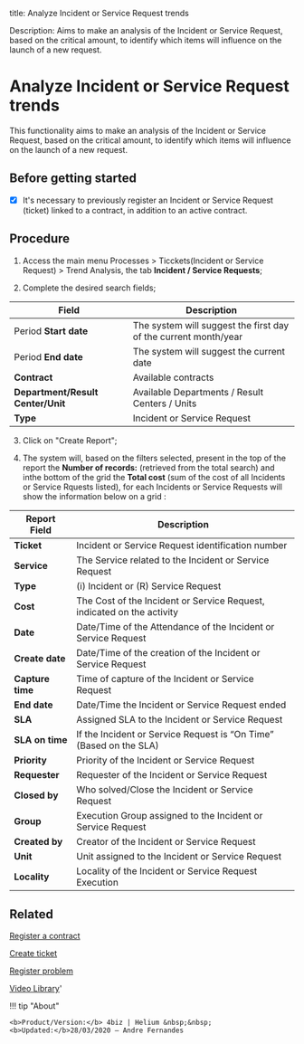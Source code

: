 title: Analyze Incident or Service Request trends

Description: Aims to make an analysis of the Incident or Service Request, based on the critical amount, to identify which items will influence on the launch of a new request.  

# Analyze Incident or Service Request trends  
This functionality aims to make an analysis of the Incident or Service Request, based on the critical amount, to identify which items will influence on the launch of a new request.  

Before getting started
--------------------------

- [X] It's necessary to previously register an Incident or Service Request (ticket) linked to a contract, in addition to an active contract.

Procedure
-------------

1.  Access the main menu Processes \> Ticckets(Incident or Service Request) \> Trend
    Analysis, the tab **Incident / Service Requests**;

2.  Complete the desired search fields;

| Field                             | Description                                                     |
|-----------------------------------|-----------------------------------------------------------------|
| Period **Start date**             | The system will suggest the first day of the current month/year |
| Period **End date**               | The system will suggest the current date                        |
| **Contract**                      | Available contracts                                             |
| **Department/Result Center/Unit** | Available Departments / Result Centers / Units                  |
| **Type**                          | Incident or Service Request                                     |

3.  Click on "Create Report";

4.  The system will, based on the filters selected, present in the top of the report the **Number of records:** (retrieved from the total search) and inthe bottom of the grid the **Total cost** (sum of the cost of all Incidents or Service Rquests listed), for each Incidents or Service Requests will show the information below on a grid : 

| Report Field     | Description                                                            |
|------------------|------------------------------------------------------------------------|
| **Ticket**       | Incident or Service Request identification number                      |
| **Service**      | The Service related to the Incident or Service Request                 |
| **Type**         | (i) Incident or (R) Service Request                                    |
| **Cost**         | The Cost of the Incident or Service Request, indicated on the activity |
| **Date**         | Date/Time of the Attendance of the Incident or Service Request         |
| **Create date**  | Date/Time of the creation of the Incident or Service Request           |
| **Capture time** | Time of capture of the Incident or Service Request                     |
| **End date**     | Date/Time the Incident or Service Request ended                        |
| **SLA**          | Assigned SLA to the Incident or Service Request                        |
| **SLA on time**  | If the Incident or Service Request is “On Time” (Based on the SLA)     |
| **Priority**     | Priority of the Incident or Service Request                            |
| **Requester**    | Requester of the Incident or Service Request                           |
| **Closed by**    | Who solved/Close the Incident or Service Request                       |
| **Group**        | Execution Group assigned to the Incident or Service Request            |
| **Created by**   | Creator of the Incident or Service Request                             |
| **Unit**         | Unit assigned to the Incident or Service Request                       |
| **Locality**     | Locality of the Incident or Service Request Execution                  |

  
Related
-----------

[Register a contract](/en-us/4biz-helium/additional-features/contract-management/use/register-contract.html)

[Create ticket](/en-us/4biz-helium/processes/tickets/use/create-ticket.html)

[Register problem](/en-us/4biz-helium/processes/problem/use/register-problem.html)

<i class='fa fa-youtube-play  fa-2x' style='color:#97ce17;vertical-align: middle;'> </i> [Video Library](https://www.youtube.com/playlist?list=PLB5qK2uzf2RNrJnhiXj3dbmgsm9-quhfz)'

!!! tip "About"

    <b>Product/Version:</b> 4biz | Helium &nbsp;&nbsp;
    <b>Updated:</b>28/03/2020 – Andre Fernandes


